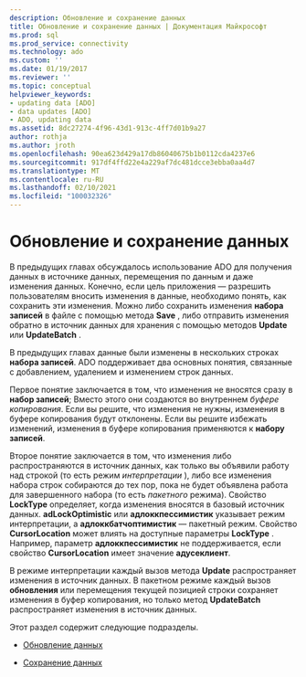 ```yaml
---
description: Обновление и сохранение данных
title: Обновление и сохранение данных | Документация Майкрософт
ms.prod: sql
ms.prod_service: connectivity
ms.technology: ado
ms.custom: ''
ms.date: 01/19/2017
ms.reviewer: ''
ms.topic: conceptual
helpviewer_keywords:
- updating data [ADO]
- data updates [ADO]
- ADO, updating data
ms.assetid: 8dc27274-4f96-43d1-913c-4ff7d01b9a27
author: rothja
ms.author: jroth
ms.openlocfilehash: 90ea623d429a17db86040675b1b0112cda4237e6
ms.sourcegitcommit: 917df4ffd22e4a229af7dc481dcce3ebba0aa4d7
ms.translationtype: MT
ms.contentlocale: ru-RU
ms.lasthandoff: 02/10/2021
ms.locfileid: "100032326"
---
```

# <a name="updating-and-persisting-data"></a>Обновление и сохранение данных
В предыдущих главах обсуждалось использование ADO для получения данных в источнике данных, перемещения по данным и даже изменения данных. Конечно, если цель приложения — разрешить пользователям вносить изменения в данные, необходимо понять, как сохранить эти изменения. Можно либо сохранить изменения **набора записей** в файле с помощью метода **Save** , либо отправить изменения обратно в источник данных для хранения с помощью методов **Update** или **UpdateBatch** .  
  
 В предыдущих главах данные были изменены в нескольких строках **набора записей**. ADO поддерживает два основных понятия, связанные с добавлением, удалением и изменением строк данных.  
  
 Первое понятие заключается в том, что изменения не вносятся сразу в **набор записей**; Вместо этого они создаются во внутреннем *буфере копирования*. Если вы решите, что изменения не нужны, изменения в буфере копирования будут отклонены. Если вы решите избежать изменений, изменения в буфере копирования применяются к **набору записей**.  
  
 Второе понятие заключается в том, что изменения либо распространяются в источник данных, как только вы объявили работу над строкой (то есть режим *интерпретации* ), либо все изменения набора строк собираются до тех пор, пока не будет объявлена работа для завершенного набора (то есть *пакетного* режима). Свойство **LockType** определяет, когда изменения вносятся в базовый источник данных. **adLockOptimistic** или **адлоккпессимистик** указывает режим интерпретации, а **адлоккбатчоптимистик** — пакетный режим. Свойство **CursorLocation** может влиять на доступные параметры **LockType** . Например, параметр **адлоккпессимистик** не поддерживается, если свойство **CursorLocation** имеет значение **адусеклиент**.  
  
 В режиме интерпретации каждый вызов метода **Update** распространяет изменения в источник данных. В пакетном режиме каждый вызов **обновления** или перемещения текущей позицией строки сохраняет изменения в буфер копирования, но только метод **UpdateBatch** распространяет изменения в источник данных.  
  
 Этот раздел содержит следующие подразделы.  
  
-   [Обновление данных](../../../ado/guide/data/updating-data.md)  
  
-   [Сохранение данных](../../../ado/guide/data/persisting-data.md)
